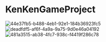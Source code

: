 # KenKenGameProject


![44e37fb5-b488-4eb1-92e1-184b36923fc5](https://user-images.githubusercontent.com/89408268/220270644-03a748df-a06c-40cf-8c7a-613f7cb7bdc2.png)
![deadfdf5-af6f-4a9a-9a75-9d0e46a04192](https://user-images.githubusercontent.com/89408268/220270657-d137638e-ddd5-4cf1-843f-1a4e4e5c71df.png)
![481a3515-ab38-4fc7-938c-f4419f286c78](https://user-images.githubusercontent.com/89408268/220270665-a6965916-e330-41af-a7bd-c46876705d14.png)
